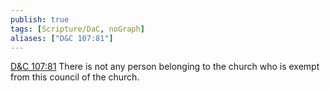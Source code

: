```yaml
---
publish: true
tags: [Scripture/DaC, noGraph]
aliases: ["D&C 107:81"]
---
```

[D&C 107:81](https://churchofjesuschrist.org/study/scriptures/dc-testament/dc/107?lang=eng&id=p81#p81) There is not any person belonging to the church who is exempt from this council of the church.
